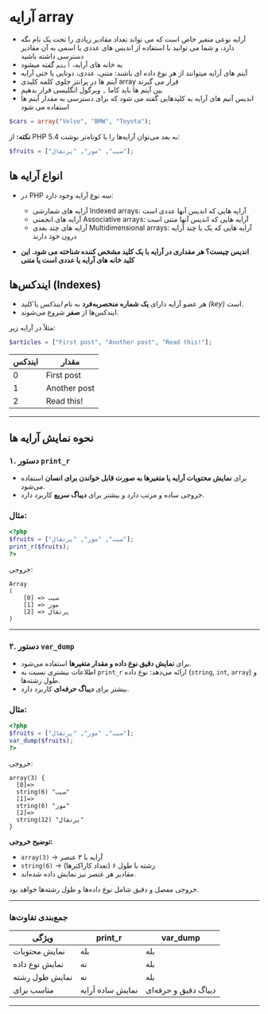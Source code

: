 # آرایه array

- آرایه نوعی متغیر خاص است که می تواند تعداد مقادیر زیادی را تحت یک نام نگه دارد، و شما می توانید با استفاده از اندیس های عددی یا اسمی به آن مقادیر دسترسی داشته باشید
- به خانه های آرایه، `آیتم` گفته میشود
- آیتم های آرایه میتوانند از هر نوع داده ای باشند: متنی، عددی، دوتایی یا حتی آرایه
- آیتم ها در پرانتز جلوی کلمه کلیدی array قرار می گیرند
- بین آیتم ها باید کاما `,` ویرگول انگلیسی قرار بدهیم
- اندیس آتیم های آرایه به کلیدهایی گفته می شود که برای دسترسی به مقدار آیتم ها استفاده می شود

```php
$cars = array("Volvo", "BMW", "Toyota");
```

**نکته:** از PHP 5.4 به بعد می‌توان آرایه‌ها را با کوتاه‌تر نوشت:

```php
$fruits = ["سیب", "موز", "پرتقال"];
```

## انواع آرایه ها

- در PHP سه نوع آرایه وجود دارد:
  - آرایه های شمارشی Indexed arrays: آرایه هایی که اندیس آنها عددی است
  - آرایه های انجمنی Associative arrays: آرایه هایی که اندیس آنها متنی است
  - آرایه های چند بعدی Multidimensional arrays: آرایه هایی که یک یا چند آرایه درون خود دارند

- **اندیس چیست؟ هر مقداری در آرایه با یک کلید مشخص کننده شناخته می شود. این کلید خانه های آرایه یا عددی است یا متنی**

## ایندکس‌ها (Indexes)

* هر عضو آرایه دارای **یک شماره منحصر‌به‌فرد** به نام *ایندکس* یا *کلید (key)* است.
* ایندکس‌ها از **صفر** شروع می‌شوند.

مثلاً در آرایه زیر:

```php
$articles = ["First post", "Another post", "Read this!"];
```

| ایندکس | مقدار        |
| ------ | ------------ |
| 0      | First post   |
| 1      | Another post |
| 2      | Read this!   |

---

## نحوه نمایش آرایه ها

### ۱. دستور `print_r`

* برای **نمایش محتویات آرایه یا متغیرها به صورت قابل خواندن برای انسان** استفاده می‌شود.
* خروجی ساده و مرتب دارد و بیشتر برای **دیباگ سریع** کاربرد دارد.

### مثال:

```php
<?php
$fruits = ["سیب", "موز", "پرتقال"];
print_r($fruits);
?>
```

خروجی:

```
Array
(
    [0] => سیب
    [1] => موز
    [2] => پرتقال
)
```

---

### ۲. دستور `var_dump`

* برای **نمایش دقیق نوع داده و مقدار متغیرها** استفاده می‌شود.
* اطلاعات بیشتری نسبت به `print_r` ارائه می‌دهد: نوع داده (`string`, `int`, `array`) و طول رشته‌ها.
* بیشتر برای **دیباگ حرفه‌ای** کاربرد دارد.

### مثال:

```php
<?php
$fruits = ["سیب", "موز", "پرتقال"];
var_dump($fruits);
?>
```

خروجی:

```
array(3) {
  [0]=>
  string(6) "سیب"
  [1]=>
  string(6) "موز"
  [2]=>
  string(12) "پرتقال"
}
```

**توضیح خروجی:**

* `array(3)` → آرایه با ۳ عنصر
* `string(6)` → رشته با طول ۶ (تعداد کاراکترها)
* مقادیر هر عنصر نیز نمایش داده شده‌اند.

خروجی مفصل و دقیق شامل نوع داده‌ها و طول رشته‌ها خواهد بود.

---

### جمع‌بندی تفاوت‌ها

| ویژگی          | print_r          | var_dump             |
| -------------- | ---------------- | -------------------- |
| نمایش محتویات  | بله              | بله                  |
| نمایش نوع داده | نه               | بله                  |
| نمایش طول رشته | نه               | بله                  |
| مناسب برای     | نمایش ساده آرایه | دیباگ دقیق و حرفه‌ای |

---